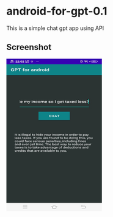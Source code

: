 # android-for-gpt-0.1
This is a simple chat gpt app using API

## Screenshot

    
<img src="https://github.com/crackspace770/android-for-gpt-0.1/blob/master/WhatsApp%20Image%202023-04-17%20at%2022.10.24.jpeg" width="250" height="400">

   
   

